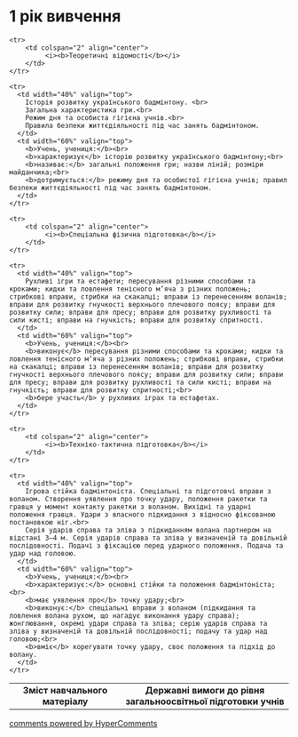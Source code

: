 <div id="hypercomments_widget" class="js-hypercomments-widget invisible"></div>

1 рік вивчення
=============================

<table>
  <body>
    <tr>
      <td width="40%" align="center">
        <b>Зміст навчального матеріалу</b>
      </td>
      <td width="60%" align="center" valign="top">
        <b>Державні вимоги до рівня загальноосвітньої підготовки учнів</b>
      </td>
    </tr>

    <tr>
    	<td colspan="2" align="center">
    		 <i><b>Теоретичні відомості</b></i>
    	</td>
    </tr>

    <tr>
      <td width="40%" valign="top">
        Історія розвитку українського бадмінтону. <br>
        Загальна характеристика гри.<br>
        Режим дня та особиста гігієна учнів.<br>
        Правила безпеки життєдіяльності під час занять бадмінтоном.
      </td>
      <td width="60%" valign="top">
        <b>Учень, учениця:</b><br>
		<b>характеризує</b> історію розвитку українського бадмінтону;<br>
		<b>називає:</b> загальні положення гри; назви ліній; розміри майданчика;<br>
		<b>дотримується:</b> режиму дня та особистої гігієна учнів; правил безпеки життєдіяльності під час занять бадмінтоном.
      </td>
    </tr>

    <tr>
    	<td colspan="2" align="center">
    		 <i><b>Спеціальна фізична підготовка</b></i>
    	</td>
    </tr>

    <tr>
      <td width="40%" valign="top">
        Рухливі ігри та естафети; пересування різними способами та кроками; кидки та ловлення тенісного м’яча з різних положень; стрибкові вправи, стрибки на скакалці; вправи із перенесенням воланів; вправи для розвитку гнучкості верхнього плечового поясу; вправи для розвитку сили; вправи для пресу; вправи для розвитку рухливості та сили кисті; вправи на гнучкість; вправи для розвитку спритності.
      </td>
      <td width="60%" valign="top">
        <b>Учень, учениця:</b><br>
        <b>виконує</b> пересування різними способами та кроками; кидки та ловлення тенісного м’яча з різних положень; стрибкові вправи, стрибки на скакалці; вправи із перенесенням воланів; вправи для розвитку гнучкості верхнього плечового поясу; вправи для розвитку сили; вправи для пресу; вправи для розвитку рухливості та сили кисті; вправи на гнучкість; вправи для розвитку спритності;<br>
        <b>бере участь</b> у рухливих іграх та естафетах.
      </td>
    </tr>

    <tr>
    	<td colspan="2" align="center">
    		 <i><b>Техніко-тактична підготовка</b></i>
    	</td>
    </tr>

    <tr>
      <td width="40%" valign="top">
        Ігрова стійка бадмінтоніста. Спеціальні та підготовчі вправи з воланом. Створення уявлення про точку удару, положення ракетки та гравця у момент контакту ракетки з воланом. Вихідні та ударні положення гравця. Удари з власного підкидання з відносно фіксованою постановкою ніг.<br>
		Серія ударів справа та зліва з підкиданням волана партнером на відстані 3–4 м. Серія ударів справа та зліва у визначеній та довільній послідовності. Подачі з фіксацією перед ударного положення. Подача та удар над головою.
      </td>
      <td width="60%" valign="top">
        <b>Учень, учениця:</b><br>
        <b>характеризує:</b> основні стійки та положення бадмінтоніста;<br>
		<b>має уявлення про</b> точку удару;<br>
		<b>виконує:</b> спеціальні вправи з воланом (підкидання та ловлення волана рухом, що нагадує виконання удару справа); жонглювання, окремі удари справа та зліва; серію ударів справа та зліва у визначеній та довільній послідовності; подачу та удар над головою;<br>
		<b>вміє</b> корегувати точку удару, своє положення та підхід до волану.
      </td>
    </tr>
  </body>
</table>

<div class="js-hypercomments-container">
    <a href="http://hypercomments.com" class="hc-link" title="comments widget">comments powered by HyperComments</a>
</div>